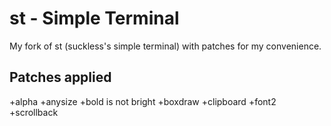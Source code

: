 # st - Simple Terminal
My fork of st (suckless's simple terminal) with patches for my convenience.


## Patches applied
+alpha
+anysize
+bold is not bright
+boxdraw
+clipboard
+font2
+scrollback
